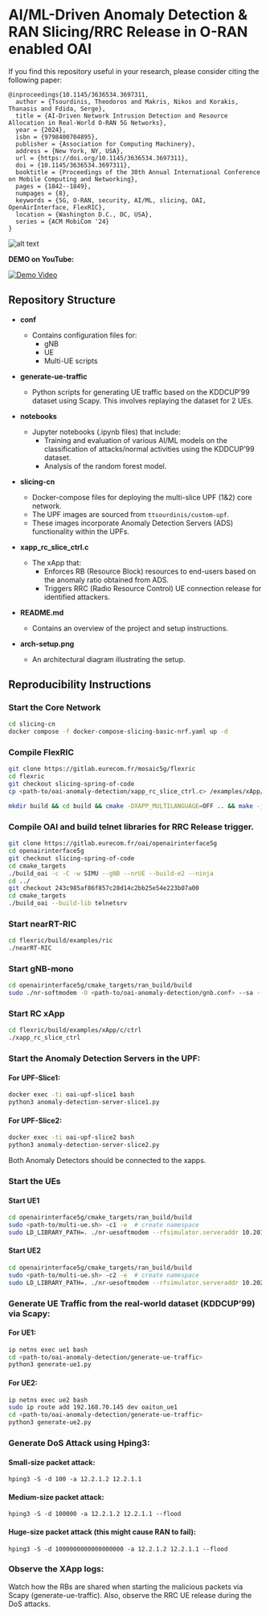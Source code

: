# AI/ML-Driven Anomaly Detection & RAN Slicing/RRC Release in O-RAN enabled OAI

If you find this repository useful in your research, please consider citing the following paper:

```
@inproceedings{10.1145/3636534.3697311,
  author = {Tsourdinis, Theodoros and Makris, Nikos and Korakis, Thanasis and Fdida, Serge},
  title = {AI-Driven Network Intrusion Detection and Resource Allocation in Real-World O-RAN 5G Networks},
  year = {2024},
  isbn = {9798400704895},
  publisher = {Association for Computing Machinery},
  address = {New York, NY, USA},
  url = {https://doi.org/10.1145/3636534.3697311},
  doi = {10.1145/3636534.3697311},
  booktitle = {Proceedings of the 30th Annual International Conference on Mobile Computing and Networking},
  pages = {1842--1849},
  numpages = {8},
  keywords = {5G, O-RAN, security, AI/ML, slicing, OAI, OpenAirInterface, FlexRIC},
  location = {Washington D.C., DC, USA},
  series = {ACM MobiCom '24}
}
```


![alt text](https://github.com/teo-tsou/oai-anomaly-detection/blob/main/arch-setup.png)

**DEMO on YouTube:**


[![Demo Video](https://img.youtube.com/vi/4hx1mAvhXMY/0.jpg)](https://youtu.be/4hx1mAvhXMY)


## Repository Structure

- **conf**
  - Contains configuration files for:
    - gNB
    - UE
    - Multi-UE scripts

- **generate-ue-traffic**
  - Python scripts for generating UE traffic based on the KDDCUP’99 dataset using Scapy. This involves replaying the dataset for 2 UEs.

- **notebooks**
  - Jupyter notebooks (.ipynb files) that include:
    - Training and evaluation of various AI/ML models on the classification of attacks/normal activities using the KDDCUP’99 dataset.
    - Analysis of the random forest model.

- **slicing-cn**
  - Docker-compose files for deploying the multi-slice UPF (1&2) core network.
  - The UPF images are sourced from `ttsourdinis/custom-upf`.
  - These images incorporate Anomaly Detection Servers (ADS) functionality within the UPFs.

- **xapp_rc_slice_ctrl.c**
  - The xApp that:
    - Enforces RB (Resource Block) resources to end-users based on the anomaly ratio obtained from ADS.
    - Triggers RRC (Radio Resource Control) UE connection release for identified attackers.

- **README.md**
  - Contains an overview of the project and setup instructions.

- **arch-setup.png**
  - An architectural diagram illustrating the setup.

## Reproducibility Instructions
 
### Start the Core Network
  ```bash
  cd slicing-cn
  docker compose -f docker-compose-slicing-basic-nrf.yaml up -d
  ```

### Compile FlexRIC
  ```bash
  git clone https://gitlab.eurecom.fr/mosaic5g/flexric
  cd flexric
  git checkout slicing-spring-of-code
  cp <path-to/oai-anomaly-detection/xapp_rc_slice_ctrl.c> /examples/xApp/c/ctrl/
  ```
  ```bash
  mkdir build && cd build && cmake -DXAPP_MULTILANGUAGE=OFF .. && make -j8 && sudo make install
  ```

### Compile OAI and build telnet libraries for RRC Release trigger.
  ```bash
  git clone https://gitlab.eurecom.fr/oai/openairinterface5g
  cd openairinterface5g
  git checkout slicing-spring-of-code
  cd cmake_targets
  ./build_oai -c -C -w SIMU --gNB --nrUE --build-e2 --ninja
  cd ../
  git checkout 243c985af86f857c28d14c2bb25e54e223b07a00
  cd cmake_targets
  ./build_oai --build-lib telnetsrv
  ```

### Start nearRT-RIC
  ```bash
  cd flexric/build/examples/ric
  ./nearRT-RIC 
  ```

### Start gNB-mono
  ```bash
  cd openairinterface5g/cmake_targets/ran_build/build
  sudo ./nr-softmodem -O <path-to/oai-anomaly-detection/gnb.conf> --sa --rfsim -E --gNBs.[0].min_rxtxtime 6  --telnetsrv --telnetsrv.shrmod rrc
  ```

  ### Start RC xApp
  ```bash
  cd flexric/build/examples/xApp/c/ctrl
  ./xapp_rc_slice_ctrl
  ```

  ### Start the Anomaly Detection Servers in the UPF:
 
  #### For UPF-Slice1:
  ```bash
  docker exec -ti oai-upf-slice1 bash
  python3 anomaly-detection-server-slice1.py
  ```

  #### For UPF-Slice2:
  ```bash
  docker exec -ti oai-upf-slice2 bash
  python3 anomaly-detection-server-slice2.py
  ```

Both Anomaly Detectors should be connected to the xapps.

### Start the UEs

#### Start UE1
  ```bash
  cd openairinterface5g/cmake_targets/ran_build/build
  sudo <path-to/multi-ue.sh> -c1 -e  # create namespace
  sudo LD_LIBRARY_PATH=. ./nr-uesoftmodem --rfsimulator.serveraddr 10.201.1.100 -r 106 --numerology 1 --band 78 -C 3619200000 --rfsim --sa -O <path-to/oai-anomaly-detection/conf/ue_1.conf> -E
  ```

#### Start UE2
  ```bash
  cd openairinterface5g/cmake_targets/ran_build/build
  sudo <path-to/multi-ue.sh> -c2 -e  # create namespace
  sudo LD_LIBRARY_PATH=. ./nr-uesoftmodem --rfsimulator.serveraddr 10.202.1.100 -r 106 --numerology 1 --band 78 -C 3619200000 --rfsim --sa -O <path-to/oai-anomaly-detection/ue_2.conf> -E
  ```

### Generate UE Traffic from the real-world dataset (KDDCUP’99) via Scapy:

#### For UE1:    
 ```bash
ip netns exec ue1 bash
cd <path-to/oai-anomaly-detection/generate-ue-traffic>
python3 generate-ue1.py
```

#### For UE2:    
 ```bash
ip netns exec ue2 bash
sudo ip route add 192.168.70.145 dev oaitun_ue1
cd <path-to/oai-anomaly-detection/generate-ue-traffic>
python3 generate-ue2.py
```

### Generate DoS Attack using Hping3:
  
#### Small-size packet attack:

`hping3 -S -d 100 -a 12.2.1.2 12.2.1.1`

#### Medium-size packet attack:

`hping3 -S -d 100000 -a 12.2.1.2 12.2.1.1 --flood`

#### Huge-size packet attack (this might cause RAN to fail):

`hping3 -S -d 1000000000000000000 -a 12.2.1.2 12.2.1.1 --flood`


### Observe the XApp logs:

Watch how the RBs are shared when starting the malicious packets via Scapy (generate-ue-traffic). Also, observe the RRC UE release during the DoS attacks.

